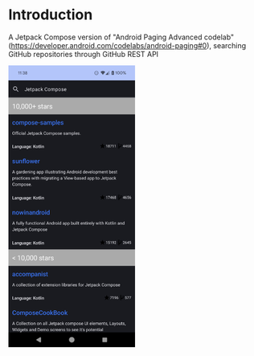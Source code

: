 # Introduction
A Jetpack Compose version of "Android Paging Advanced codelab" (https://developer.android.com/codelabs/android-paging#0),
searching GitHub repositories through GitHub REST API

<p>
  <img alt="Light" src="./image/screenshot.png" width="50%">
</p>
